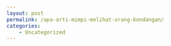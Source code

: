 ```yaml
---
layout: post
permalink: /apa-arti-mimpi-melihat-orang-kondangan/
categories:
    - Uncategorized
---
```


